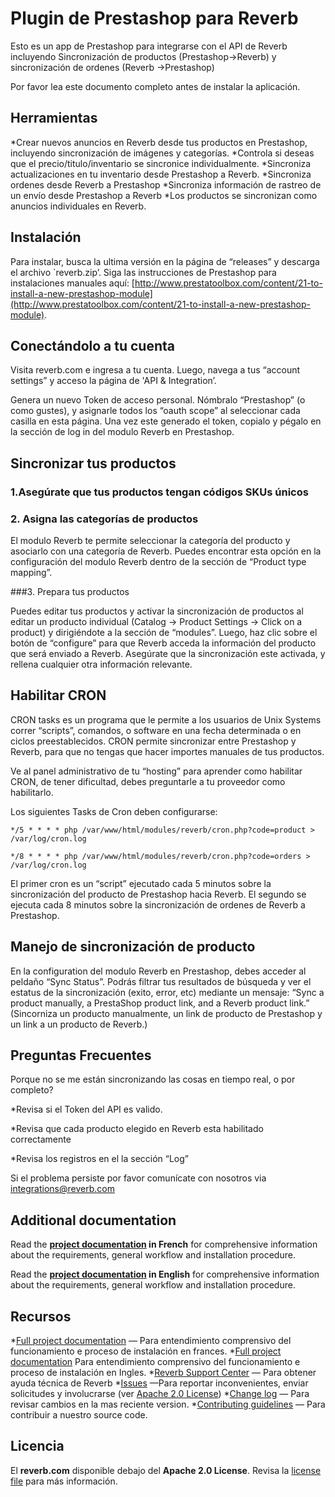 # Plugin de Prestashop para Reverb
Esto es un app de Prestashop para integrarse con el API de Reverb incluyendo Sincronización de productos (Prestashop->Reverb) y sincronización de ordenes (Reverb ->Prestashop) 
 
Por favor lea este documento completo antes de instalar la aplicación.

## Herramientas
*Crear nuevos anuncios en Reverb desde tus productos en Prestashop, incluyendo sincronización de imágenes y categorías.
*Controla si deseas que el precio/titulo/inventario se sincronice individualmente.
*Sincroniza actualizaciones en tu inventario desde Prestashop a Reverb.
*Sincroniza ordenes desde Reverb a Prestashop
*Sincroniza información de rastreo de un envío desde Prestashop a Reverb
*Los productos se sincronizan como anuncios individuales en Reverb.

## Instalación

Para instalar, busca la ultima versión en la página de “releases” y descarga el archivo `reverb.zip’. Siga las instrucciones de Prestashop para instalaciones manuales aquí: 
[http://www.prestatoolbox.com/content/21-to-install-a-new-prestashop-module](http://www.prestatoolbox.com/content/21-to-install-a-new-prestashop-module).

## Conectándolo a tu cuenta

Visita reverb.com e ingresa a tu cuenta. Luego, navega a tus “account settings” y acceso la página de 'API & Integration’.
 
Genera un nuevo Token de acceso personal. Nómbralo “Prestashop” (o como gustes), y asignarle todos los “oauth scope” al seleccionar cada casilla en esta página. Una vez este generado el token, copialo y pégalo en la sección de log in del modulo Reverb en Prestashop.

## Sincronizar tus productos

### 1.Asegúrate que tus productos tengan códigos SKUs únicos 
### 2. Asigna las categorías de productos

El modulo Reverb te permite seleccionar la categoría del producto y asociarlo con una categoría de Reverb. Puedes encontrar esta opción en la configuración del modulo Reverb dentro de la sección de “Product type mapping”. 

###3. Prepara tus productos

Puedes editar tus productos y activar la sincronización de productos al editar un producto individual (Catalog -> Product Settings -> Click on a product) y dirigiéndote a la sección de “modules”. Luego, haz clic sobre el botón de “configure” para que Reverb acceda la información del producto que será enviado a Reverb. Asegúrate que la sincronización este activada, y rellena cualquier otra información relevante. 

## Habilitar CRON
CRON tasks es un programa que le permite a los usuarios de Unix Systems correr “scripts”, comandos, o software en una fecha determinada o en ciclos preestablecidos. CRON permite sincronizar entre Prestashop y Reverb, para que no tengas que hacer importes manuales de tus productos. 
 
Ve al panel administrativo de tu “hosting” para aprender como habilitar CRON, de tener dificultad, debes preguntarle a tu proveedor como habilitarlo. 
 
Los siguientes Tasks de Cron deben configurarse:
 
`*/5 * * * * php /var/www/html/modules/reverb/cron.php?code=product > /var/log/cron.log`
 
`*/8 * * * * php /var/www/html/modules/reverb/cron.php?code=orders > /var/log/cron.log`
 
El primer cron es un “script” ejecutado cada 5 minutos sobre la sincronización del producto de Prestashop hacia Reverb. El segundo se ejecuta cada 8 minutos sobre la sincronización de ordenes de Reverb a Prestashop.
 
## Manejo de sincronización de producto
 
En la configuration del modulo Reverb en Prestashop, debes acceder al peldaño “Sync Status”. Podrás filtrar tus resultados de búsqueda y ver el estatus de la sincronización (exito, error, etc) mediante un mensaje: “Sync a product manually, a PrestaShop product link, and a Reverb product link.” (Sincorniza un producto manualmente, un link de producto de Prestashop y un link a un producto de Reverb.)

## Preguntas Frecuentes
 
Porque no se me están sincronizando las cosas en tiempo real, o por completo?
 
*Revisa si el Token del API es valido. 
 
*Revisa que cada producto elegido en Reverb esta habilitado correctamente
 
*Revisa los registros en el la sección “Log”
 
Si el problema persiste por favor comunícate con nosotros via integrations@reverb.com


## Additional documentation

Read the **[project documentation][doc-home-fr] in French** for comprehensive information about the requirements, general workflow and installation procedure.

Read the **[project documentation][doc-home-en] in English** for comprehensive information about the requirements, general workflow and installation procedure.

## Recursos
 
*[Full project documentation][doc-home-fr] — Para entendimiento comprensivo del funcionamiento e proceso de instalación en frances.
*[Full project documentation][doc-home-en] Para entendimiento comprensivo del funcionamiento e proceso de instalación en Ingles. 
*[Reverb Support Center][reverb-help] — Para obtener ayuda técnica de Reverb
*[Issues][project-issues] —Para reportar inconvenientes, enviar solicitudes y involucrarse (ver [Apache 2.0 License][project-license])
*[Change log][project-changelog] — Para revisar cambios en la mas reciente version. 
*[Contributing guidelines][project-contributing] — Para contribuir a nuestro source code.

## Licencia 
 
El **reverb.com** disponible debajo del **Apache 2.0 License**. Revisa la  [license file][project-license] para más información.
 
[doc-home-fr]: https://github.com/jprotin/reverb-prestashop/blob/develop/src/reverb/doc/documentation-reverb-fr.md
[doc-home-en]: https://github.com/jprotin/reverb-prestashop/blob/develop/src/reverb/doc/documentation-reverb-fr.md
[reverb-help]: https://reverb.com/fr/page/contact
[project-issues]: https://github.com/jprotin/reverb-prestashop
[project-license]: LICENSE.md
[project-changelog]: CHANGELOG.md
[project-contributing]: CONTRIBUTING.md

